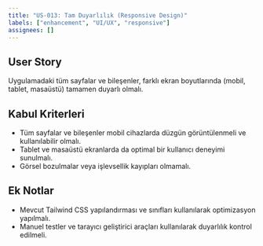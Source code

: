 ```yaml
---
title: "US-013: Tam Duyarlılık (Responsive Design)"
labels: ["enhancement", "UI/UX", "responsive"]
assignees: []
---
```


## User Story

Uygulamadaki tüm sayfalar ve bileşenler, farklı ekran boyutlarında (mobil, tablet, masaüstü) tamamen duyarlı olmalı.

## Kabul Kriterleri

*   Tüm sayfalar ve bileşenler mobil cihazlarda düzgün görüntülenmeli ve kullanılabilir olmalı.
*   Tablet ve masaüstü ekranlarda da optimal bir kullanıcı deneyimi sunulmalı.
*   Görsel bozulmalar veya işlevsellik kayıpları olmamalı.

## Ek Notlar

*   Mevcut Tailwind CSS yapılandırması ve sınıfları kullanılarak optimizasyon yapılmalı.
*   Manuel testler ve tarayıcı geliştirici araçları kullanılarak duyarlılık kontrol edilmeli.
